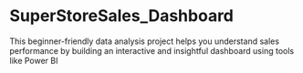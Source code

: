 # SuperStoreSales_Dashboard

 This beginner-friendly data analysis project helps you understand sales performance by building an interactive and insightful dashboard using tools like Power BI 
